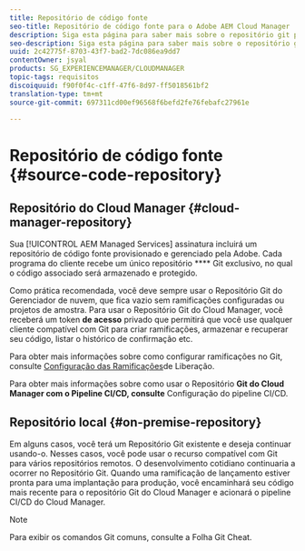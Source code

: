 ```yaml
---
title: Repositório de código fonte
seo-title: Repositório de código fonte para o Adobe AEM Cloud Manager
description: Siga esta página para saber mais sobre o repositório git provisionado para cada programa que você possui no Cloud Manager.
seo-description: Siga esta página para saber mais sobre o repositório git provisionado para cada programa que você possui no Adobe AEM Cloud Manager.
uuid: 2c42775f-8703-43f7-bad2-7dc086ea9dd7
contentOwner: jsyal
products: SG_EXPERIENCEMANAGER/CLOUDMANAGER
topic-tags: requisitos
discoiquuid: f90f0f4c-c1ff-47f6-8d97-ff5018561bf2
translation-type: tm+mt
source-git-commit: 697311cd00ef96568f6befd2fe76febafc27961e

---
```



# Repositório de código fonte {#source-code-repository}

## Repositório do Cloud Manager {#cloud-manager-repository}

Sua [!UICONTROL AEM Managed Services] assinatura incluirá um repositório de código fonte provisionado e gerenciado pela Adobe. Cada programa do cliente recebe um único repositório **** Git exclusivo, no qual o código associado será armazenado e protegido.

Como prática recomendada, você deve sempre usar o Repositório Git do Gerenciador de nuvem, que fica vazio sem ramificações configuradas ou projetos de amostra. Para usar o Repositório Git do Cloud Manager, você receberá um token **de acesso** privado que permitirá que você use qualquer cliente compatível com Git para criar ramificações, armazenar e recuperar seu código, listar o histórico de confirmação etc.

Para obter mais informações sobre como configurar ramificações no Git, consulte [Configuração das Ramificações](configure-your-release-branches.md)de Liberação.

Para obter mais informações sobre como usar o Repositório **Git do Cloud Manager com o Pipeline CI/CD, consulte** Configuração do pipeline [](configuring-pipeline.md)CI/CD.

## Repositório local {#on-premise-repository}

Em alguns casos, você terá um Repositório Git existente e deseja continuar usando-o. Nesses casos, você pode usar o recurso compatível com Git para vários repositórios remotos. O desenvolvimento cotidiano continuaria a ocorrer no Repositório Git. Quando uma ramificação de lançamento estiver pronta para uma implantação para produção, você encaminhará seu código mais recente para o repositório Git do Cloud Manager e acionará o pipeline CI/CD do Cloud Manager.

>[!NOTE]
>
>Para exibir os comandos Git comuns, consulte a Folha [](https://education.github.com/git-cheat-sheet-education.pdf)Git Cheat.

